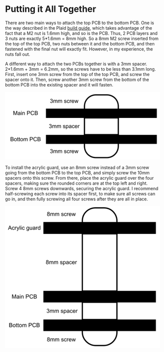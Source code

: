 # Putting it All Together

There are two main ways to attach the top PCB to the bottom PCB.
One is the way described in the Plaid
[build guide](https://github.com/hsgw/plaid/blob/master/doc/en/complete.md),
which takes advantage of the fact that a M2 nut is 1.6mm high, and so is the
PCB. Thus, 2 PCB layers and 3 nuts are exactly 5*1.6mm = 8mm high.
So a 8mm M2 screw inserted from the top of the top PCB, two nuts between it and
the bottom PCB, and then fastened with the final nut will exactly fit.
However, in my experience, the nuts fall out.

A different way to attach the two PCBs together is with a 3mm spacer.
2*1.6mm + 3mm = 6.2mm, so the screws have to be less than 3.1mm long.
First, insert one 3mm screw from the top of the top PCB, and screw the spacer
onto it. Then, screw another 3mm screw from the bottom of the bottom PCB into
the existing spacer and it will fasten.

![screw_a](../img/screw_a.png)

To install the acrylic guard, use an 8mm screw instead of a 3mm screw going
from the bottom PCB to the top PCB, and simply screw the 10mm spacers onto
this screw. From there, place the acrylic guard over the four spacers, making
sure the rounded corners are at the top left and right. Screw 4 8mm screws
downwards, securing the acrylic guard. I recommend half-screwing each screw into
its spacer first, to make sure all screws can go in, and then fully screwing
all four screws after they are all in place.

![screw_b](../img/screw_b.png)


